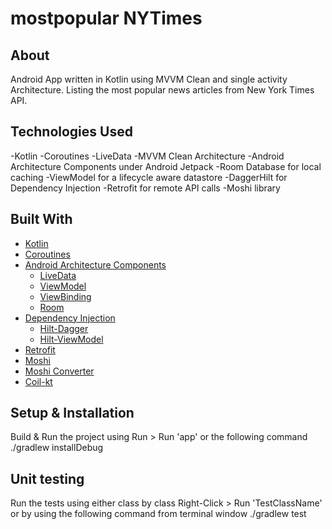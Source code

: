 # mostpopular NYTimes

## About
Android App written in Kotlin using MVVM Clean and single activity Architecture. 
Listing the most popular news articles from New York Times API.

## Technologies Used
-Kotlin
-Coroutines
-LiveData
-MVVM Clean Architecture
-Android Architecture Components under Android Jetpack
-Room Database for local caching
-ViewModel for a lifecycle aware datastore
-DaggerHilt for Dependency Injection
-Retrofit for remote API calls
-Moshi library 

## Built With
- [Kotlin](https://kotlinlang.org/)  
- [Coroutines](https://kotlinlang.org/docs/reference/coroutines-overview.html)
- [Android Architecture Components](https://developer.android.com/topic/libraries/architecture)
  - [LiveData](https://developer.android.com/topic/libraries/architecture/livedata)
  - [ViewModel](https://developer.android.com/topic/libraries/architecture/viewmodel)
  - [ViewBinding](https://developer.android.com/topic/libraries/view-binding)
  - [Room](https://developer.android.com/topic/libraries/architecture/room)
- [Dependency Injection](https://developer.android.com/training/dependency-injection)
  - [Hilt-Dagger](https://dagger.dev/hilt/)
  - [Hilt-ViewModel](https://developer.android.com/training/dependency-injection/hilt-jetpack)
- [Retrofit](https://square.github.io/retrofit/)
- [Moshi](https://github.com/square/moshi)
- [Moshi Converter](https://github.com/square/retrofit/tree/master/retrofit-converters/moshi)
- [Coil-kt](https://coil-kt.github.io/coil/)


##  Setup & Installation
 
Build & Run the project using Run > Run 'app' or the following command ./gradlew installDebug

## Unit testing

Run the tests using either class by class Right-Click > Run 'TestClassName' or by using the following command from terminal window ./gradlew test